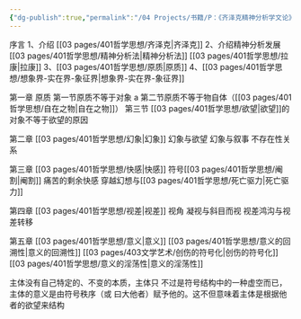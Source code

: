```yaml
---
{"dg-publish":true,"permalink":"/04 Projects/书籍/P：《齐泽克精神分析学文论》/","created":"2024-06-17T16:38:05.000+08:00","updated":"2025-03-02T20:31:50.095+08:00"}
---
```


序言
1、介绍 [[03 pages/401哲学思想/齐泽克\|齐泽克]] 
2、介绍精神分析发展 [[03 pages/401哲学思想/精神分析法\|精神分析法]] [[03 pages/401哲学思想/拉康\|拉康]]
3、[[03 pages/401哲学思想/原质\|原质]]
4、[[03 pages/401哲学思想/想象界-实在界-象征界\|想象界-实在界-象征界]]

第一章 原质
第一节原质不等于对象 a
第二节原质不等于物自体（[[03 pages/401哲学思想/自在之物\|自在之物]]）
第三节 [[03 pages/401哲学思想/欲望\|欲望]]的对象不等于欲望的原因

第二章 [[03 pages/401哲学思想/幻象\|幻象]]
幻象与欲望
幻象与叙事
不存在性关系

第三章 [[03 pages/401哲学思想/快感\|快感]]
符号[[03 pages/401哲学思想/阉割\|阉割]]
痛苦的剩余快感
穿越幻想与[[03 pages/401哲学思想/死亡驱力\|死亡驱力]]

第四章 [[03 pages/401哲学思想/视差\|视差]]
视角
凝视与斜目而视
视差鸿沟与视差转移

第五章 [[03 pages/401哲学思想/意义\|意义]]
[[03 pages/401哲学思想/意义的回溯性\|意义的回溯性]]
[[03 pages/403文学艺术/创伤的符号化\|创伤的符号化]]
[[03 pages/401哲学思想/意义的淫荡性\|意义的淫荡性]]

主体没有自己特定的、不变的本质，主体只 不过是符号结构中的一种虚空而已，主体的意义是由符号秩序（或 曰大他者）赋予他的。这不但意味着主体是根据他者的欲望来结构

